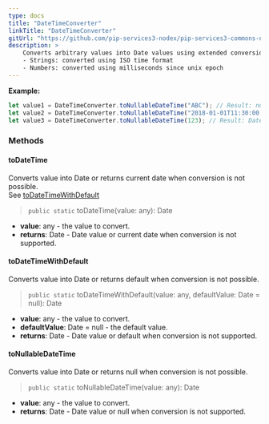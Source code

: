 ```yaml
---
type: docs
title: "DateTimeConverter"
linkTitle: "DateTimeConverter"
gitUrl: "https://github.com/pip-services3-nodex/pip-services3-commons-nodex"
description: > 
    Converts arbitrary values into Date values using extended conversion rules:
    - Strings: converted using ISO time format
    - Numbers: converted using milliseconds since unix epoch
---
```



**Example:**

```typescript
let value1 = DateTimeConverter.toNullableDateTime("ABC"); // Result: null
let value2 = DateTimeConverter.toNullableDateTime("2018-01-01T11:30:00.0"); // Result: Date(2018,0,1,11,30)
let value3 = DateTimeConverter.toNullableDateTime(123); // Result: Date(123)

```

### Methods

#### toDateTime
Converts value into Date or returns current date when conversion is not possible.  
See [toDateTimeWithDefault](#todatetimewithdefault)

> `public static` toDateTime(value: any): Date

- **value**: any - the value to convert.
- **returns**: Date - Date value or current date when conversion is not supported.

#### toDateTimeWithDefault
Converts value into Date or returns default when conversion is not possible.

> `public static` toDateTimeWithDefault(value: any, defaultValue: Date = null): Date

- **value**: any - the value to convert.
- **defaultValue**: Date = null - the default value.
- **returns**: Date - Date value or default when conversion is not supported.

#### toNullableDateTime
Converts value into Date or returns null when conversion is not possible.

> `public static` toNullableDateTime(value: any): Date

- **value**: any - the value to convert.
- **returns**: Date - Date value or null when conversion is not supported.